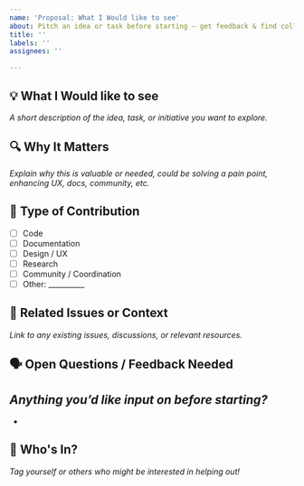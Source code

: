 ```yaml
---
name: 'Proposal: What I Would like to see'
about: Pitch an idea or task before starting — get feedback & find collabs
title: ''
labels: ''
assignees: ''

---
```


## 💡 What I Would like to see

_A short description of the idea, task, or initiative you want to explore._

## 🔍 Why It Matters

_Explain why this is valuable or needed, could be solving a pain point, enhancing UX, docs, community, etc._

## 🤝 Type of Contribution

- [ ] Code
- [ ] Documentation
- [ ] Design / UX
- [ ] Research
- [ ] Community / Coordination
- [ ] Other: __________

## 🔗 Related Issues or Context

_Link to any existing issues, discussions, or relevant resources._

## 🗣️ Open Questions / Feedback Needed

_Anything you’d like input on before starting?_
-
-

## 🙋 Who's In?

_Tag yourself or others who might be interested in helping out!_
